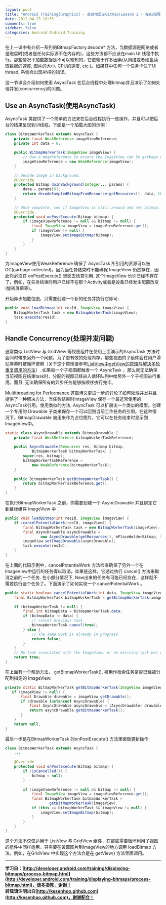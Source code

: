 ```yaml
---
layout: post
title: "Android Training[Graphics] - 高效地显示Bitmap(Lesson 2 - 在UI线程之外处理Bitmaps)"
date: 2012-04-23 19:55
comments: true
sidebar: false
categories: Android Android:Training
---
```


在上一课中有介绍一系列的BitmapFactory.decode* 方法，当数据源是网络或者是磁盘时(或者是任何实际源不在内存的)，这些方法都不应该在main UI 线程中执行。那些情况下加载数据是不可以预知的，它依赖于许多因素(从网络或者硬盘读取数据的速度, 图片的大小, CPU的速度, etc.)。如果其中任何一个任务卡住了UI thread, 系统会出现ANR的错误。

这一节课会介绍如何使用 AsyncTask 在后台线程中处理bitmap并且演示了如何处理并发(concurrency)的问题。

<!-- more -->

## Use an AsyncTask(使用AsyncTask)
AsyncTask 类提供了一个简单的方法来在后台线程执行一些操作，并且可以把后台的结果呈现到UI线程。下面是一个加载大图的示例：
```java
class BitmapWorkerTask extends AsyncTask {  
    private final WeakReference imageViewReference;  
    private int data = 0;  
  
    public BitmapWorkerTask(ImageView imageView) {  
        // Use a WeakReference to ensure the ImageView can be garbage collected  
        imageViewReference = new WeakReference(imageView);  
    }  
  
    // Decode image in background.  
    @Override  
    protected Bitmap doInBackground(Integer... params) {  
        data = params[0];  
        return decodeSampledBitmapFromResource(getResources(), data, 100, 100));  
    }  
  
    // Once complete, see if ImageView is still around and set bitmap.  
    @Override  
    protected void onPostExecute(Bitmap bitmap) {  
        if (imageViewReference != null && bitmap != null) {  
            final ImageView imageView = imageViewReference.get();  
            if (imageView != null) {  
                imageView.setImageBitmap(bitmap);  
            }  
        }  
    }  
}  
```
为ImageView使用WeakReference 确保了 AsyncTask 所引用的资源可以被GC(garbage collected)。因为当任务结束时不能确保 ImageView 仍然存在，因此你必须在 onPostExecute() 里面去检查引用.  这个ImageView 也许已经不存在了，例如，在任务结束时用户已经不在那个Activity或者是设备已经发生配置改变(旋转屏幕等)。

开始异步加载位图，只需要创建一个新的任务并执行它即可:
```java
public void loadBitmap(int resId, ImageView imageView) {  
    BitmapWorkerTask task = new BitmapWorkerTask(imageView);  
    task.execute(resId);  
}  
```

## Handle Concurrency(处理并发问题)
通常类似 ListView 与 GridView 等视图组件在使用上面演示的AsyncTask 方法时会同时带来另外一个问题。为了更有效的处理内存，那些视图的子组件会在用户滑动屏幕时被循环使用（关于这个原理请参考[ListView中getView的原理与解决多轮重复调用的方法](http://blog.csdn.net/kesenhoo/article/details/7196920)）. 如果每一个子视图都触发一个 AsyncTask ，那么就无法确保当前视图在结束task时，分配的视图已经进入循环队列中给另外一个子视图进行重用。而且, 无法确保所有的异步任务能够按顺序执行完毕。

[Multithreading for Performance](http://android-developers.blogspot.com/2010/07/multithreading-for-performance.html) 这篇博文更进一步的讨论了如何处理并发并且提供了一种解决方法，当任务结束时ImageView 保存一个最近常使用的AsyncTask引用。使用类似的方法,  AsyncTask 可以扩展出一个类似的模型。创建一个专用的 Drawable 子类来保存一个可以回到当前工作任务的引用。在这种情况下，BitmapDrawable 被用来作为占位图片，它可以在任务结束时显示到ImageView中。
```java
static class AsyncDrawable extends BitmapDrawable {  
    private final WeakReference bitmapWorkerTaskReference;  
  
    public AsyncDrawable(Resources res, Bitmap bitmap,  
            BitmapWorkerTask bitmapWorkerTask) {  
        super(res, bitmap);  
        bitmapWorkerTaskReference =  
            new WeakReference(bitmapWorkerTask);  
    }  
  
    public BitmapWorkerTask getBitmapWorkerTask() {  
        return bitmapWorkerTaskReference.get();  
    }  
}  
```
在执行BitmapWorkerTask 之前，你需要创建一个 AsyncDrawable 并且绑定它到目标组件 ImageView 中：
```java
public void loadBitmap(int resId, ImageView imageView) {  
    if (cancelPotentialWork(resId, imageView)) {  
        final BitmapWorkerTask task = new BitmapWorkerTask(imageView);  
        final AsyncDrawable asyncDrawable =  
                new AsyncDrawable(getResources(), mPlaceHolderBitmap, task);  
        imageView.setImageDrawable(asyncDrawable);  
        task.execute(resId);  
    }  
}  
```
在上面的代码示例中，cancelPotentialWork 方法检查确保了另外一个在ImageView中运行的任务得以取消。如果是这样，它通过执行 cancel() 方法来取消之前的一个任务. 在小部分情况下, New出来的任务有可能已经存在，这样就不需要执行这个任务了。下面演示了如何实现一个 cancelPotentialWork 。
```java
public static boolean cancelPotentialWork(int data, ImageView imageView) {  
    final BitmapWorkerTask bitmapWorkerTask = getBitmapWorkerTask(imageView);  
  
    if (bitmapWorkerTask != null) {  
        final int bitmapData = bitmapWorkerTask.data;  
        if (bitmapData != data) {  
            // Cancel previous task  
            bitmapWorkerTask.cancel(true);  
        } else {  
            // The same work is already in progress  
            return false;  
        }  
    }  
    // No task associated with the ImageView, or an existing task was cancelled  
    return true;  
}  
```
在上面有一个帮助方法， getBitmapWorkerTask(), 被用作检索任务是否已经被分配到指定的 ImageView:
```java
private static BitmapWorkerTask getBitmapWorkerTask(ImageView imageView) {  
   if (imageView != null) {  
       final Drawable drawable = imageView.getDrawable();  
       if (drawable instanceof AsyncDrawable) {  
           final AsyncDrawable asyncDrawable = (AsyncDrawable) drawable;  
           return asyncDrawable.getBitmapWorkerTask();  
       }  
    }  
    return null;  
}  
```
最后一步是在BitmapWorkerTask 的onPostExecute() 方法里面做更新操作:
```java
class BitmapWorkerTask extends AsyncTask {  
    ...  
  
    @Override  
    protected void onPostExecute(Bitmap bitmap) {  
        if (isCancelled()) {  
            bitmap = null;  
        }  
  
        if (imageViewReference != null && bitmap != null) {  
            final ImageView imageView = imageViewReference.get();  
            final BitmapWorkerTask bitmapWorkerTask =  
                    getBitmapWorkerTask(imageView);  
            if (this == bitmapWorkerTask && imageView != null) {  
                imageView.setImageBitmap(bitmap);  
            }  
        }  
    }  
}  
```
这个方法不仅仅适用于 ListView 与 GridView 组件，在那些需要循环利用子视图的组件中同样适用。只需要在设置图片到ImageView的地方调用 loadBitmap 方法。例如，在GridView 中实现这个方法会是在 getView() 方法里面调用。

***
**学习自：[http://developer.android.com/training/displaying-bitmaps/process-bitmap.html](http://developer.android.com/training/displaying-bitmaps/process-bitmap.html)，请多指教，谢谢！**  
**转载请注明出自[http://kesenhoo.github.com](http://kesenhoo.github.com)，谢谢配合！**






